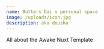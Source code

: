 ```yaml
---
name: Butters Dai s personal space
image: /uploads/icon.jpg
description: aka dousha
---
```

All about the Awake Nuxt Template
